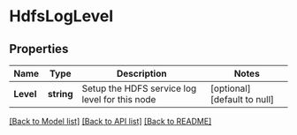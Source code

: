 # HdfsLogLevel

## Properties
Name | Type | Description | Notes
------------ | ------------- | ------------- | -------------
**Level** | **string** | Setup the HDFS service log level for this node | [optional] [default to null]

[[Back to Model list]](../README.md#documentation-for-models) [[Back to API list]](../README.md#documentation-for-api-endpoints) [[Back to README]](../README.md)


